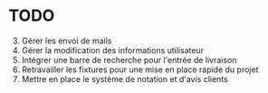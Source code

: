 # TODO
3. Gérer les envoi de mails
4. Gérer la modification des informations utilisateur
5. Intégrer une barre de recherche pour l'entrée de livraison
7. Retravailler les fixtures pour une mise en place rapide du projet
8. Mettre en place le système de notation et d'avis clients